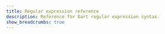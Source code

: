 ```yaml
---
title: Regular expression reference
description: Reference for Dart regular expression syntax.
show_breadcrumbs: true
---
```

